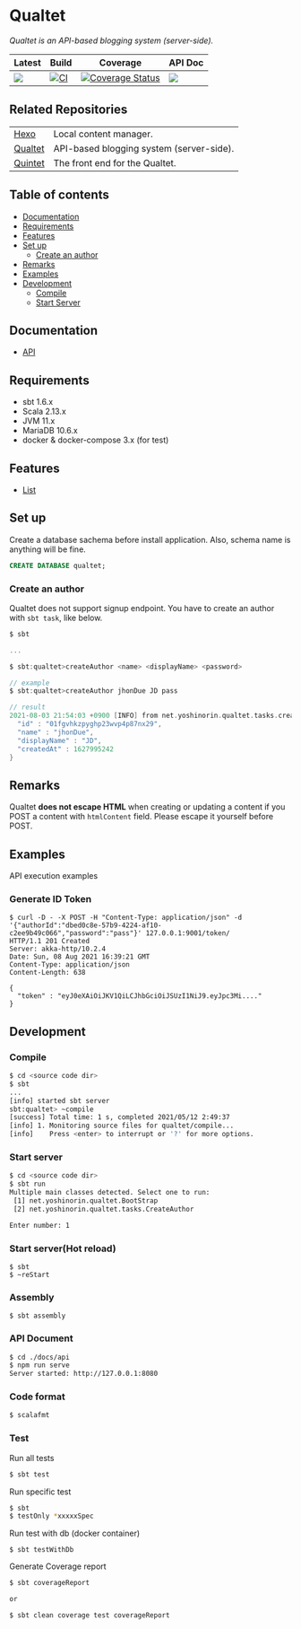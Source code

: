 # Qualtet

*Qualtet is an API-based blogging system (server-side).*

|Latest|Build|Coverage|API Doc|
|---|---|---|---|
|![](https://img.shields.io/badge/Release-v1.0.0-blue.svg?style=flat-square)|[![CI](https://img.shields.io/github/workflow/status/yoshinorin/qualtet/CI/master?label=CI)](https://github.com/yoshinorin/qualtet/actions)|[![Coverage Status](https://coveralls.io/repos/github/yoshinorin/qualtet/badge.svg?branch=master)](https://coveralls.io/github/yoshinorin/qualtet?branch=master)|[![](https://img.shields.io/badge/Doc-Swagger-blue.svg)](https://yoshinorin.github.io/qualtet/)|

## Related Repositories

|||
|---|---|
|[Hexo](https://github.com/hexojs)|Local content manager.|
|[Qualtet](https://github.com/yoshinorin/qualtet)|API-based blogging system (server-side).|
|[Quintet](https://github.com/yoshinorin/quintet)|The front end for the Qualtet.|

## Table of contents

* [Documentation](#documentation)
* [Requirements](#requirements)
* [Features](#features)
* [Set up](#set-up)
    * [Create an author](#create-an-author)
* [Remarks](#remarks)
* [Examples](#examples)
* [Development](#development)
    * [Compile](#compile)
    * [Start Server](#start-server)

## Documentation

* [API](https://yoshinorin.github.io/qualtet/)

## Requirements

* sbt 1.6.x
* Scala 2.13.x
* JVM 11.x
* MariaDB 10.6.x
* docker & docker-compose 3.x (for test)

## Features

* [List](./docs/features.md)

## Set up

Create a database sachema before install application. Also, schema name is anything will be fine.

```sql
CREATE DATABASE qualtet;
```

### Create an author

Qualtet does not support signup endpoint. You have to create an author with `sbt task`, like below.

```scala
$ sbt

...

$ sbt:qualtet>createAuthor <name> <displayName> <password>

// example
$ sbt:qualtet>createAuthor jhonDue JD pass

// result
2021-08-03 21:54:03 +0900 [INFO] from net.yoshinorin.qualtet.tasks.createAuthor$ - author created: {
  "id" : "01fgvhkzpyghp23wvp4p87nx29",
  "name" : "jhonDue",
  "displayName" : "JD",
  "createdAt" : 1627995242
}
```

## Remarks

Qualtet **does not escape HTML** when creating or updating a content if you POST a content with `htmlContent` field. Please escape it yourself before POST.

## Examples

API execution examples

### Generate ID Token

```
$ curl -D - -X POST -H "Content-Type: application/json" -d '{"authorId":"dbed0c8e-57b9-4224-af10-c2ee9b49c066","password":"pass"}' 127.0.0.1:9001/token/
HTTP/1.1 201 Created
Server: akka-http/10.2.4
Date: Sun, 08 Aug 2021 16:39:21 GMT
Content-Type: application/json
Content-Length: 638

{
  "token" : "eyJ0eXAiOiJKV1QiLCJhbGciOiJSUzI1NiJ9.eyJpc3Mi...."
}
```

## Development

### Compile

```sh
$ cd <source code dir>
$ sbt
...
[info] started sbt server
sbt:qualtet> ~compile
[success] Total time: 1 s, completed 2021/05/12 2:49:37
[info] 1. Monitoring source files for qualtet/compile...
[info]    Press <enter> to interrupt or '?' for more options.
```

### Start server

```sh
$ cd <source code dir>
$ sbt run
Multiple main classes detected. Select one to run:
 [1] net.yoshinorin.qualtet.BootStrap
 [2] net.yoshinorin.qualtet.tasks.CreateAuthor

Enter number: 1
```

### Start server(Hot reload)

```
$ sbt
$ ~reStart
```

### Assembly

```
$ sbt assembly
```

### API Document

```sh
$ cd ./docs/api
$ npm run serve
Server started: http://127.0.0.1:8080
```

### Code format

```sh
$ scalafmt
```

### Test

Run all tests

```sh
$ sbt test
```

Run specific test


```sh
$ sbt
$ testOnly *xxxxxSpec
```

Run test with db (docker container)

```
$ sbt testWithDb
```

Generate Coverage report

```sh
$ sbt coverageReport

or

$ sbt clean coverage test coverageReport
```

